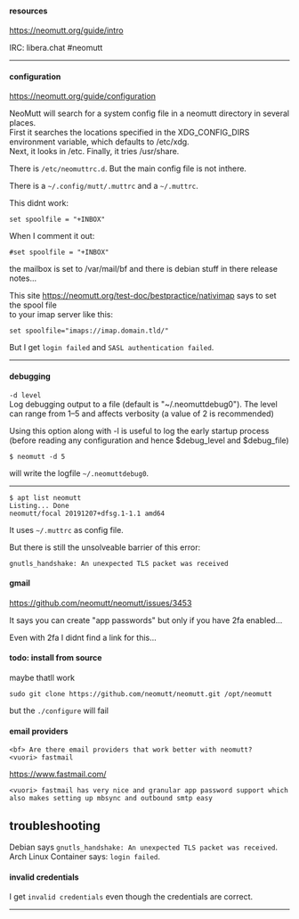 #### resources

https://neomutt.org/guide/intro

IRC: libera.chat #neomutt

***

#### configuration

https://neomutt.org/guide/configuration

NeoMutt will search for a system config file in a neomutt directory in several places.\
First it searches the locations specified in the XDG_CONFIG_DIRS environment variable, which defaults to /etc/xdg.\
Next, it looks in /etc. Finally, it tries /usr/share.

There is `/etc/neomuttrc.d`. But the main config file is not inthere.

There is a `~/.config/mutt/.muttrc` and a `~/.muttrc`.

This didnt work:
```
set spoolfile = "+INBOX"
```

When I comment it out:
```
#set spoolfile = "+INBOX"
```
the mailbox is set to /var/mail/bf and there is debian stuff in there release notes...

This site https://neomutt.org/test-doc/bestpractice/nativimap says to set the spool file\
to your imap server like this:
```
set spoolfile="imaps://imap.domain.tld/"
```
But I get `login failed` and `SASL authentication failed`.

***
#### debugging

`-d level`\
Log debugging output to a file (default is "~/.neomuttdebug0"). The level can range from 1–5 and affects verbosity (a value of 2 is recommended)

Using this option along with -l is useful to log the early startup process (before reading any configuration and hence $debug_level and $debug_file) 

```
$ neomutt -d 5
```
will write the logfile `~/.neomuttdebug0`.

***
```
$ apt list neomutt
Listing... Done
neomutt/focal 20191207+dfsg.1-1.1 amd64
```

It uses `~/.muttrc` as config file.

But there is still the unsolveable barrier of this error:
```
gnutls_handshake: An unexpected TLS packet was received
```

#### gmail

https://github.com/neomutt/neomutt/issues/3453

It says you can create "app passwords" but only if you have 2fa enabled...

Even with 2fa I didnt find a link for this...

#### todo: install from source

maybe thatll work

```
sudo git clone https://github.com/neomutt/neomutt.git /opt/neomutt
```

but the `./configure` will fail

#### email providers

```
<bf> Are there email providers that work better with neomutt?
<vuori> fastmail
```
https://www.fastmail.com/

```
<vuori> fastmail has very nice and granular app password support which also makes setting up mbsync and outbound smtp easy
```

## troubleshooting

Debian says `gnutls_handshake: An unexpected TLS packet was received`.\
Arch Linux Container says: `login failed`.

#### invalid credentials

I get `invalid credentials` even though the credentials are correct.

***
